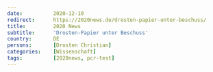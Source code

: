 ```yaml
---
date:          2020-12-10
redirect:      https://2020news.de/drosten-papier-unter-beschuss/
title:         2020 News
subtitle:      'Drosten-Papier unter Beschuss'
country:       DE
persons:       [Drosten Christian]
categories:    [Wissenschaft]
tags:          [2020news, pcr-test]
---
```

